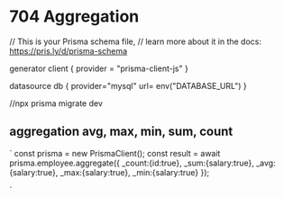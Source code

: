 # 704 Aggregation
// This is your Prisma schema file,
// learn more about it in the docs: https://pris.ly/d/prisma-schema

generator client {
  provider = "prisma-client-js"
}

datasource db {
  provider="mysql"
  url= env("DATABASE_URL")
}

//npx prisma migrate dev

## aggregation avg, max, min, sum, count

`
const prisma = new PrismaClient();
const result = await prisma.employee.aggregate({
    _count:{id:true},
    _sum:{salary:true},
    _avg:{salary:true},
    _max:{salary:true},
    _min:{salary:true}
});

`
